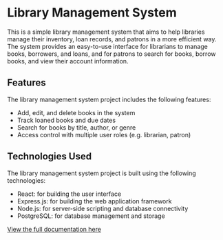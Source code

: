 # Library Management System

This is a simple library management system that aims to help libraries manage their inventory, loan records, and patrons in a more efficient way. The system provides an easy-to-use interface for librarians to manage books, borrowers, and loans, and for patrons to search for books, borrow books, and view their account information.

## Features

The library management system project includes the following features:

- Add, edit, and delete books in the system
- Track loaned books and due dates
- Search for books by title, author, or genre
- Access control with multiple user roles (e.g. librarian, patron)

## Technologies Used

The library management system project is built using the following technologies:

- React: for building the user interface
- Express.js: for building the web application framework
- Node.js: for server-side scripting and database connectivity
- PostgreSQL: for database management and storage

[View the full documentation here](https://stupendous-suede-288.notion.site/LibraSphere-Documentation-4a1b05ca112d4be6849f5f23284aea29)

